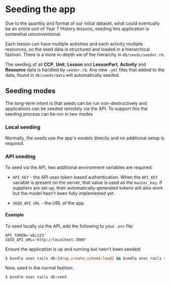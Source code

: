 # Seeding the app

Due to the quantity and format of our initial dataset, what could eventually be
an entire unit of Year 7 History lessons, seeding this application is somewhat
unconventional.

Each lesson can have multiple activities and each activity multiple resources,
so the seed data is structured and loaded in a hierarchical fashion. There is a
more in-depth vie of the hierarchy in `db/seeds/seeder.rb`.

The seeding of all **CCP**, **Unit**, **Lesson** and **LessonPart**, **Activity** and **Resource** data is
handled by `seeder.rb`. Any new `.yml` files that added to the data, found in
`db/seeds/data` will automatically seeded.

## Seeding modes

The long-term intent is that seeds can be run non-destructively and
applications can be seeded remotely via the API. To support this the seeding
process can be run in two modes

### Local seeding

Normally, the seeds use the app's models directly and no additional setup is
required.

### API seeding

To seed via the API, two additional environment variables are required:

* `API_KEY` - the API uses token-based authentication. When the `API_KEY`
  variable is present on the server, that value is used as the `master_key`. If
  suppliers are set up, their automatically-generated tokens will also work but
  the model hasn't been fully implemented yet.

* `SEED_API_URL` - the URL of the app.

#### Example

To seed locally via the API, add the following to your `.env` file:

```
API_TOKEN='abc123'
SEED_API_URL='http://localhost:3000'
```

Ensure the application is up and running but hasn't been seeded:

```zsh
$ bundle exec rails db:{drop,create,schema:load} && bundle exec rails server
```

Now, seed in the normal fashion:

```zsh
$ bundle exec rails db:seed
```
